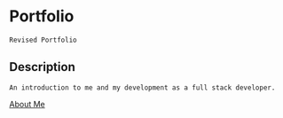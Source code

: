 
# Portfolio
    Revised Portfolio

## Description
    An introduction to me and my development as a full stack developer. 
    
    
[About Me](https://thipsavanh.github.io/Updated-Portfolio/)

    
